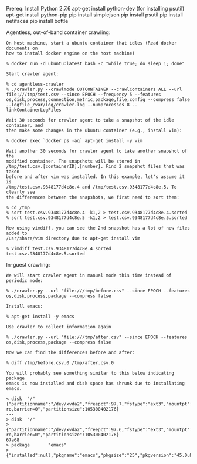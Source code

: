 
Prereq:
	Install Python 2.7.6
	apt-get install python-dev (for installing psutil)
	apt-get install python-pip
	pip install simplejson
	pip install psutil
	pip install netifaces
	pip install bottle

Agentless, out-of-band container crawling:

	On host machine, start a ubuntu container that idles (Read docker documents on
	how to install docker engine on the host machine)

	% docker run -d ubuntu:latest bash -c "while true; do sleep 1; done"

	Start crawler agent:

	% cd agentless-crawler
	% ./crawler.py --crawlmode OUTCONTAINER --crawlContainers ALL --url
	file:///tmp/test.csv --since EPOCH --frequency 5 --features
	os,disk,process,connection,metric,package,file,config --compress false
	--logfile /var/log/crawler.log --numprocesses 8 --linkContainerLogFiles

	Wait 30 seconds for crawler agent to take a snapshot of the idle container, and
	then make some changes in the ubuntu container (e.g., install vim):

	% docker exec `docker ps -aq` apt-get install -y vim

	Wait another 30 seconds for crawler agent to take another snapshot of the
	modified container. The snapshots will be stored in
	/tmp/test.csv.[containerID].[number]. Find 2 snapshot files that was taken
	before and after vim was installed. In this example, let's assume it is
	/tmp/test.csv.9348177d4c8e.4 and /tmp/test.csv.9348177d4c8e.5. To clearly see
	the differences between the snapshots, we first need to sort them:

	% cd /tmp
	% sort test.csv.9348177d4c8e.4 -k1,2 > test.csv.9348177d4c8e.4.sorted
	% sort test.csv.9348177d4c8e.5 -k1,2 > test.csv.9348177d4c8e.5.sorted

	Now using vimdiff, you can see the 2nd snapshot has a lot of new files added to
	/usr/share/vim directory due to apt-get install vim

	% vimdiff test.csv.9348177d4c8e.4.sorted test.csv.9348177d4c8e.5.sorted

In-guest crawling:

	We will start crawler agent in manual mode this time instead of periodic mode:

	% ./crawler.py --url "file:///tmp/before.csv" --since EPOCH --features
	os,disk,process,package --compress false

	Install emacs:

	% apt-get install -y emacs

	Use crawler to collect information again

	% ./crawler.py --url "file:///tmp/after.csv" --since EPOCH --features
	os,disk,process,package --compress false

	Now we can find the differences before and after:

	% diff /tmp/before.csv.0 /tmp/after.csv.0

	You will probably see something similar to this below indicating package
	emacs is now installed and disk space has shrunk due to installating emacs.

	< disk  "/"
	{"partitionname":"/dev/xvda2","freepct":97.7,"fstype":"ext3","mountpt":"/","mountopts":"rw,noatime,errors=remount-ro,barrier=0","partitionsize":105300402176}
	---
	> disk  "/"
	> {"partitionname":"/dev/xvda2","freepct":97.6,"fstype":"ext3","mountpt":"/","mountopts":"rw,noatime,errors=remount-ro,barrier=0","partitionsize":105300402176}
	67a68
	> package       "emacs"
	> {"installed":null,"pkgname":"emacs","pkgsize":"25","pkgversion":"45.0ubuntu1"}


